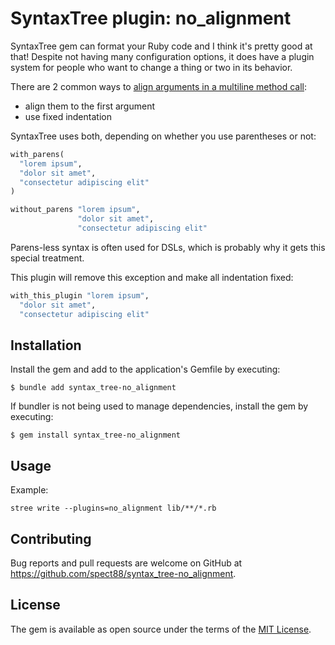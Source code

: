 # SyntaxTree plugin: no_alignment

SyntaxTree gem can format your Ruby code and I think it's pretty good at that!
Despite not having many configuration options, it does have a plugin system 
for people who want to change a thing or two in its behavior.

There are 2 common ways to [align arguments in a multiline method call][rubocop_rule]:

- align them to the first argument
- use fixed indentation

SyntaxTree uses both, depending on whether you use parentheses or not:

```ruby
with_parens(
  "lorem ipsum",
  "dolor sit amet",
  "consectetur adipiscing elit"
)

without_parens "lorem ipsum",
               "dolor sit amet",
               "consectetur adipiscing elit"
```

Parens-less syntax is often used for DSLs, which is probably why it gets this special treatment.

This plugin will remove this exception and make all indentation fixed:

```ruby
with_this_plugin "lorem ipsum",
  "dolor sit amet",
  "consectetur adipiscing elit"
```

[rubocop_rule]: https://docs.rubocop.org/rubocop/cops_layout.html#layoutargumentalignment

## Installation

Install the gem and add to the application's Gemfile by executing:

    $ bundle add syntax_tree-no_alignment

If bundler is not being used to manage dependencies, install the gem by executing:

    $ gem install syntax_tree-no_alignment

## Usage

Example:
```
stree write --plugins=no_alignment lib/**/*.rb
```

## Contributing

Bug reports and pull requests are welcome on GitHub at https://github.com/spect88/syntax_tree-no_alignment.

## License

The gem is available as open source under the terms of the [MIT License](https://opensource.org/licenses/MIT).
